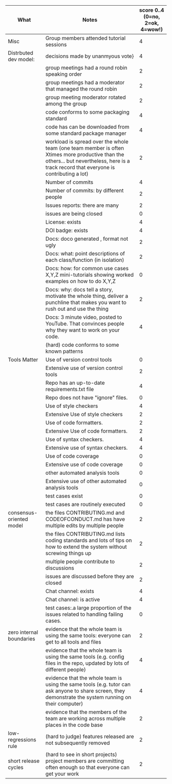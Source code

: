 
|What | Notes|score 0..4<br>(0=no, 2=ok, 4=wow!)|
|-----|------|------|
|Misc | Group members attended tutorial sessions|4|
|Distrbuted dev model: | decisions made by unanmyous vote}|4
|| group meetings had a round robin speaking order|2
|| group meetings had a moderator that managed the round robin|2
|| group meeting moderator rotated among  the group|2
|| code conforms to some packaging standard|4
|| code has can be downloaded from some standard package manager|4
| |workload is spread over the whole team (one team member is often Xtimes more productive than the others... but nevertheless, here is a track record that everyone is contributing a lot)|2|
|| Number of commits|4|
|| Number of commits: by different people|2|
|| Issues reports: there are many|2|
||  issues are being  closed|0|
|| License: exists|4|
|| DOI badge: exists |4|
||Docs: doco generated , format not ugly |2|
||Docs: what: point descriptions of each class/function (in isolation) |2|
||Docs: how: for common use cases X,Y,Z mini-tutorials showing worked examples on how to do X,Y,Z|0|
||Docs: why: docs tell a story, motivate the whole thing, deliver a punchline that makes you want to rush out and use the thing|2|
||Docs: 3 minute video, posted to YouTube. That convinces people why they want to work on your code.|4|
|| (hard) code conforms to some known patterns |
|Tools Matter| Use of version control tools|0|
|| Extensive use of version control tools |2|
|| Repo has an up-to-date requirements.txt file|4|
|| Repo does not have "ignore" files.|0|
||Use of  style checkers |4|
||Extensive Use of  style checkers |2|
|| Use of code  formatters. |2|
|| Extensive Use of code  formatters. |2|
|| Use of syntax checkers. |4|
|| Extensive use of syntax checkers. |4|
|| Use of code coverage |0|
|| Extensive use of code coverage |0|
|| other automated analysis tools|0|
|| Extensive use of  other automated analysis tools|0|
|| test cases exist|0|
|| test cases are routinely executed|0|
| consensus-oriented model| the files CONTRIBUTING.md and CODEOFCONDUCT.md has have multiple edits by multiple people|2|
| | the files CONTRIBUTING.md lists coding standards and lots of tips on how to extend the system without screwing things up|2|
| | multiple people contribute to discussions|2|
|| issues are discussed before they are closed|2|
|| Chat channel: exists|4|
|| Chat channel: is active |4|
|| test cases:.a large proportion of the issues related to handling failing cases.|0|
| zero internal boundaries | evidence that the whole team is using the same tools: everyone can get to all tools and files|2|
| | evidence that the whole team is using the same tools (e.g. config files in the repo, updated by lots of different people)|4|
| | evidence that the whole team is using the same tools (e.g. tutor can ask anyone to share screen, they demonstrate the system running on their computer)|4|
| | evidence that the members of the team are working across multiple places in the code base|2|
| low-regressions rule | (hard to judge) features released are not subsequently removed|2|
|short release cycles | (hard to see in short projects) project members are committing often enough so that everyone can get your work|2|
